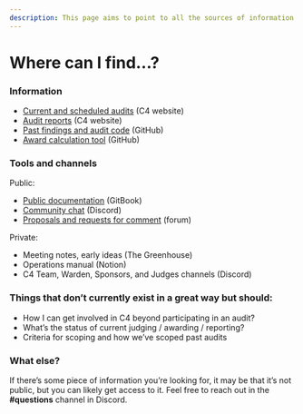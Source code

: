```yaml
---
description: This page aims to point to all the sources of information regarding C4.
---
```


# Where can I find…?

### Information

* [Current and scheduled audits](https://code4rena.com) (C4 website)
* [Audit reports](https://code4rena.com/reports/) (C4 website)
* [Past findings and audit code](https://github.com/code-423n4) (GitHub)
* [Award calculation tool](https://github.com/code-423n4/awardcalc) (GitHub)

### Tools and channels

Public:

* [Public documentation](https://docs.code4rena.com) (GitBook)
* [Community chat](https://discord.gg/EY5dvm3evD) (Discord)
* [Proposals and requests for comment](https://forum.code4rena.com) (forum)

Private:

* Meeting notes, early ideas (The Greenhouse)
* Operations manual (Notion)
* C4 Team, Warden, Sponsors, and Judges channels (Discord)

### Things that don’t currently exist in a great way but should:

* How I can get involved in C4 beyond participating in an audit?
* What’s the status of current judging / awarding / reporting?
* Criteria for scoping and how we’ve scoped past audits

### What else?

If there’s some piece of information you’re looking for, it may be that it’s not public, but you can likely get access to it. Feel free to reach out in the **#questions** channel in Discord.&#x20;
